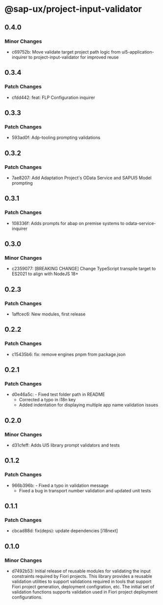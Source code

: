 # @sap-ux/project-input-validator

## 0.4.0

### Minor Changes

-   c69752b: Move validate target project path logic from ui5-application-inquirer to project-input-validator for improved reuse

## 0.3.4

### Patch Changes

-   cfdd442: feat: FLP Configuration inquirer

## 0.3.3

### Patch Changes

-   593ad0f: Adp-tooling prompting validations

## 0.3.2

### Patch Changes

-   7ae8207: Add Adaptation Project's OData Service and SAPUI5 Model prompting

## 0.3.1

### Patch Changes

-   108336f: Adds prompts for abap on premise systems to odata-service-inquirer

## 0.3.0

### Minor Changes

-   c2359077: [BREAKING CHANGE] Change TypeScript transpile target to ES2021 to align with NodeJS 18+

## 0.2.3

### Patch Changes

-   1affcec6: New modules, first release

## 0.2.2

### Patch Changes

-   c15435b6: fix: remove engines pnpm from package.json

## 0.2.1

### Patch Changes

-   d0e46a5c: - Fixed test folder path in README
    -   Corrected a typo in i18n key
    -   Added indentation for displaying multiple app name validation issues

## 0.2.0

### Minor Changes

-   d31cfeff: Adds UI5 library prompt validators and tests

## 0.1.2

### Patch Changes

-   966b396b: - Fixed a typo in validation message
    -   Fixed a bug in transport number validation and updated unit tests

## 0.1.1

### Patch Changes

-   cbcad88d: fix(deps): update dependencies [i18next]

## 0.1.0

### Minor Changes

-   d7492b53: Initial release of reusable modules for validating the input constraints required by Fiori projects.
    This library provides a reusable validation utilities to support validations required in tools that support
    Fiori project generation, deployment configration, etc. The initial set of validation functions supports
    validation used in Fiori project deployment configurations.
